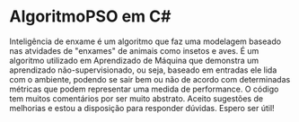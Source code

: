 # AlgoritmoPSO em C# 

Inteligência de enxame é um algoritmo que faz uma modelagem baseado nas atvidades de "enxames" de animais como insetos e aves. É um algoritmo utilizado em Aprendizado de Máquina que demonstra um aprendizado não-supervisionado, ou seja, baseado em entradas ele lida com o ambiente, podendo se sair bem ou não de acordo com determinadas métricas que podem representar uma medida de performance. 
O código tem muitos comentários por ser muito abstrato. Aceito sugestões de melhorias e estou a disposição para responder dúvidas. Espero ser útil! 
